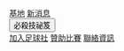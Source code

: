 <div class="navbar">
 <a href="#home">基地</a>
 <a href="#news">新消息</a>
 <div class="dropdown">
 <button class="dropbtn" onclick="myFunction()">必殺技祕笈
   <i class="fa fa-caret-down"></i>
 </button>
 <div class="dropdown-content" id="myDropdown">
   <a href="https://ar60110.github.io/wd107b/survey.html">加入足球社</a>
   <a href="#">贊助比賽</a>
   <a href="https://line.me/ti/p/wLWr6CluxX">聯絡資訊</a>
 </div>
